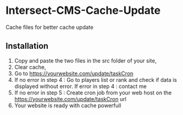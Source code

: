 # Intersect-CMS-Cache-Update
Cache files for better cache update

## Installation

1. Copy and paste the two files in the src folder of your site,
2. Clear cache,
3. Go to https://yourwebsite.com/update/taskCron
4. If no error in step 4 : Go to players list or rank and check if data is displayed without error. If error in step 4 : contact me
5. If no error in step 5 : Create cron job from your web host on the https://yourwebsite.com/update/taskCron url
6. Your website is ready with cache powerfull
